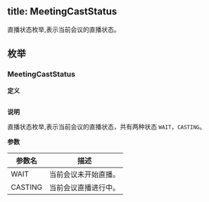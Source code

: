 title: MeetingCastStatus
---

直播状态枚举,表示当前会议的直播状态。

## 枚举

### MeetingCastStatus

**定义**

```Android

```

**说明**

直播状态枚举,表示当前会议的直播状态，共有两种状态 `WAIT`，`CASTING`。

**参数**

参数名 | 描述
--- | ---
WAIT | 当前会议未开始直播。
CASTING | 当前会议直播进行中。
